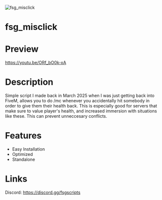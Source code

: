 ![fsg_misclick](https://github.com/user-attachments/assets/5908b184-c66f-4319-958f-be2f83f3a91a)
# fsg_misclick

# Preview
https://youtu.be/ORf_bO0k-xA

# Description
Simple script I made back in March 2025 when I was just getting back into FiveM, allows you to do /mc whenever you accidentally hit somebody in order to give them their health back. This is especially good for servers that make sure to value player's health, and increased immersion with situations like these. This can prevent unneccesary conflicts.

# Features
- Easy Installation
- Optimized
- Standalone

# Links
Discord: https://discord.gg/fsgscripts
